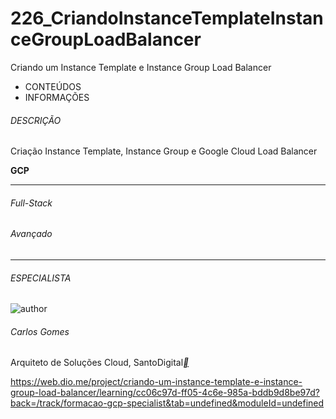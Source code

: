 # 226_CriandoInstanceTemplateInstanceGroupLoadBalancer
Criando um Instance Template e Instance Group Load Balancer

- CONTEÚDOS
- INFORMAÇÕES

###### DESCRIÇÃO

Criação Instance Template, Instance Group e Google Cloud Load Balancer

**GCP**

------

###### Full-Stack

###### Avançado

------

###### ESPECIALISTA

![author](https://hermes.digitalinnovation.one/users/author/photos/fa91d716-c722-4667-b3b9-6cb83ac6ca6b.jpg)

###### Carlos Gomes

Arquiteto de Soluções Cloud, SantoDigital[**](https://www.linkedin.com/in/carlos-barbero-95457b22/)



https://web.dio.me/project/criando-um-instance-template-e-instance-group-load-balancer/learning/cc06c97d-ff05-4c6e-985a-bddb9d8be97d?back=/track/formacao-gcp-specialist&tab=undefined&moduleId=undefined
